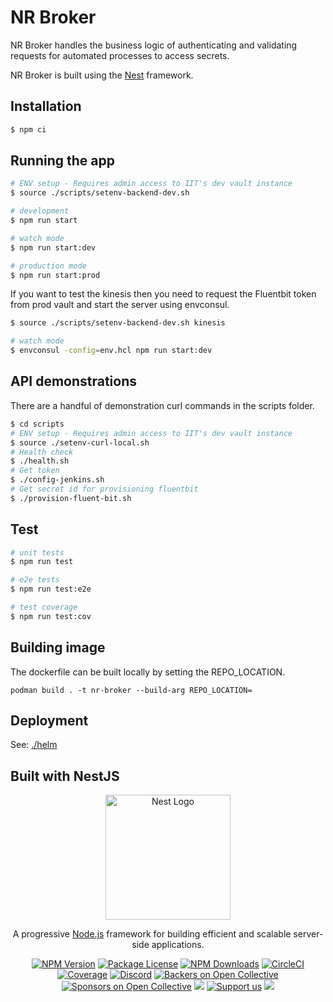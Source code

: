 # NR Broker

NR Broker handles the business logic of authenticating and validating requests for automated processes to access secrets.

NR Broker is built using the [Nest](https://github.com/nestjs/nest) framework.

## Installation

```bash
$ npm ci
```

## Running the app

```bash
# ENV setup - Requires admin access to IIT's dev vault instance
$ source ./scripts/setenv-backend-dev.sh

# development
$ npm run start

# watch mode
$ npm run start:dev

# production mode
$ npm run start:prod
```

If you want to test the kinesis then you need to request the Fluentbit token from prod vault and start the server using envconsul.

```bash
$ source ./scripts/setenv-backend-dev.sh kinesis

# watch mode
$ envconsul -config=env.hcl npm run start:dev
```

## API demonstrations

There are a handful of demonstration curl commands in the scripts folder.

```bash
$ cd scripts
# ENV setup - Requires admin access to IIT's dev vault instance
$ source ./setenv-curl-local.sh
# Health check
$ ./health.sh
# Get token
$ ./config-jenkins.sh
# Get secret id for provisioning fluentbit
$ ./provision-fluent-bit.sh
```

## Test

```bash
# unit tests
$ npm run test

# e2e tests
$ npm run test:e2e

# test coverage
$ npm run test:cov
```

## Building image

The dockerfile can be built locally by setting the REPO_LOCATION.

`podman build . -t nr-broker --build-arg REPO_LOCATION=`

## Deployment

See: [./helm](helm/README.md)

## Built with NestJS

<p align="center">
  <a href="http://nestjs.com/" target="blank"><img src="https://nestjs.com/img/logo-small.svg" width="200" alt="Nest Logo" /></a>
</p>

[circleci-image]: https://img.shields.io/circleci/build/github/nestjs/nest/master?token=abc123def456
[circleci-url]: https://circleci.com/gh/nestjs/nest

  <p align="center">A progressive <a href="http://nodejs.org" target="_blank">Node.js</a> framework for building efficient and scalable server-side applications.</p>
    <p align="center">
<a href="https://www.npmjs.com/~nestjscore" target="_blank"><img src="https://img.shields.io/npm/v/@nestjs/core.svg" alt="NPM Version" /></a>
<a href="https://www.npmjs.com/~nestjscore" target="_blank"><img src="https://img.shields.io/npm/l/@nestjs/core.svg" alt="Package License" /></a>
<a href="https://www.npmjs.com/~nestjscore" target="_blank"><img src="https://img.shields.io/npm/dm/@nestjs/common.svg" alt="NPM Downloads" /></a>
<a href="https://circleci.com/gh/nestjs/nest" target="_blank"><img src="https://img.shields.io/circleci/build/github/nestjs/nest/master" alt="CircleCI" /></a>
<a href="https://coveralls.io/github/nestjs/nest?branch=master" target="_blank"><img src="https://coveralls.io/repos/github/nestjs/nest/badge.svg?branch=master#9" alt="Coverage" /></a>
<a href="https://discord.gg/G7Qnnhy" target="_blank"><img src="https://img.shields.io/badge/discord-online-brightgreen.svg" alt="Discord"/></a>
<a href="https://opencollective.com/nest#backer" target="_blank"><img src="https://opencollective.com/nest/backers/badge.svg" alt="Backers on Open Collective" /></a>
<a href="https://opencollective.com/nest#sponsor" target="_blank"><img src="https://opencollective.com/nest/sponsors/badge.svg" alt="Sponsors on Open Collective" /></a>
  <a href="https://paypal.me/kamilmysliwiec" target="_blank"><img src="https://img.shields.io/badge/Donate-PayPal-ff3f59.svg"/></a>
    <a href="https://opencollective.com/nest#sponsor"  target="_blank"><img src="https://img.shields.io/badge/Support%20us-Open%20Collective-41B883.svg" alt="Support us"></a>
  <a href="https://twitter.com/nestframework" target="_blank"><img src="https://img.shields.io/twitter/follow/nestframework.svg?style=social&label=Follow"></a>
</p>
  <!--[![Backers on Open Collective](https://opencollective.com/nest/backers/badge.svg)](https://opencollective.com/nest#backer)
  [![Sponsors on Open Collective](https://opencollective.com/nest/sponsors/badge.svg)](https://opencollective.com/nest#sponsor)-->
